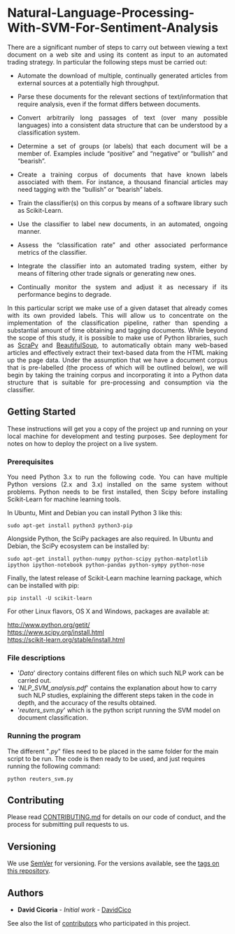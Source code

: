 # Natural-Language-Processing-With-SVM-For-Sentiment-Analysis



<p align="justify"> There are a significant number of steps to carry out between viewing a text document on a web site and using its content as input to an automated trading strategy. In particular the following steps must be carried out:</p>

<ul>
    <li><p align="justify">Automate the download of multiple, continually generated articles from external sources at a potentially high throughput.</p></li>
    <li><p align="justify">Parse these documents for the relevant sections of text/information that require analysis, even if the format differs between documents.</p></li>
    <li><p align="justify">Convert arbitrarily long passages of text (over many possible languages) into a consistent data structure that can be understood by a classification system.</p></li>
    <li><p align="justify">Determine a set of groups (or labels) that each document will be a member of. Examples include “positive” and “negative” or “bullish” and “bearish”.</p></li>
    <li><p align="justify">Create a training corpus of documents that have known labels associated with them. For instance, a thousand financial articles may need tagging with the “bullish” or “bearish” labels.</p></li>
    <li><p align="justify">Train the classifier(s) on this corpus by means of a software library such as Scikit-Learn.</p></li>
    <li><p align="justify">Use the classifier to label new documents, in an automated, ongoing manner.</p></li>
    <li><p align="justify">Assess the “classification rate” and other associated performance metrics of the classifier.</p></li>
    <li><p align="justify">Integrate the classifier into an automated trading system, either by means of filtering other trade signals or generating new ones.</p></li>
    <li><p align="justify">Continually monitor the system and adjust it as necessary if its performance begins to degrade.</p></li>
</ul>

<p align="justify">In this particular script we make use of a given dataset that already comes with its own provided labels. This will allow us to concentrate on the implementation of the classification pipeline, rather than spending a substantial amount of time obtaining and tagging documents. While beyond the scope of this study, it is possible to make use of Python libraries, such as <a href="https://scrapy.org/">ScraPy</a> and <a href="https://www.crummy.com/software/BeautifulSoup/">BeautifulSoup</a>, to automatically obtain many web-based articles and effectively extract their text-based data from the HTML making up the page data. Under the assumption that we have a document corpus that is pre-labelled (the process of which will be outlined below), we will begin by taking the training corpus and incorporating it into a Python data structure that is suitable for pre-processing and consumption via the classifier.</p>

## Getting Started

<p align="justify">These instructions will get you a copy of the project up and running on your local machine for development and testing purposes. See deployment for notes on how to deploy the project on a live system.</p>

### Prerequisites

<p align="justify">You need Python 3.x to run the following code.  You can have multiple Python versions (2.x and 3.x) installed on the same system without problems. Python needs to be first installed, then Scipy before installing Scikit-Learn for machine learning tools.</p>

In Ubuntu, Mint and Debian you can install Python 3 like this:

    sudo apt-get install python3 python3-pip

Alongside Python, the SciPy packages are also required. In Ubuntu and Debian, the SciPy ecosystem can be installed by:

    sudo apt-get install python-numpy python-scipy python-matplotlib ipython ipython-notebook python-pandas python-sympy python-nose

Finally, the latest release of Scikit-Learn machine learning package, which can be installed with pip:
    
    pip install -U scikit-learn

For other Linux flavors, OS X and Windows, packages are available at:

http://www.python.org/getit/  
https://www.scipy.org/install.html  
https://scikit-learn.org/stable/install.html


### File descriptions
<ul>
    <li>'<em>Data</em>' directory contains different files on which such NLP work can be carried out.</li>
    <li>'<em>NLP_SVM_analysis.pdf</em>' contains the explanation about how to carry such NLP studies, explaining the different steps taken in the code in depth, and the accuracy of the results obtained.</li>
    <li>'<em>reuters_svm.py</em>' which is the python script running the SVM model on document classification.</li>
</ul>

### Running the program

The different "<em>.py</em>" files need to be placed in the same folder for the main script to be run. The code is then ready to be used, and just requires running the following command:

    python reuters_svm.py

## Contributing

Please read [CONTRIBUTING.md](https://github.com/DavidCico/Natural-Language-Processing-With-SVM-For-Sentiment-Analysis/blob/master/CONTRIBUTING.md) for details on our code of conduct, and the process for submitting pull requests to us.

## Versioning

We use [SemVer](http://semver.org/) for versioning. For the versions available, see the [tags on this repository](https://github.com/your/project/tags). 

## Authors

* **David Cicoria** - *Initial work* - [DavidCico](https://github.com/DavidCico)

See also the list of [contributors](https://github.com/DavidCico/Natural-Language-Processing-With-SVM-For-Sentiment-Analysis/graphs/contributors) who participated in this project.
